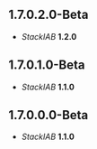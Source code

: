 ## 1.7.0.2.0-Beta

- *StackIAB* **1.2.0**

## 1.7.0.1.0-Beta

- *StackIAB* **1.1.0**

## 1.7.0.0.0-Beta

- *StackIAB* **1.1.0**
